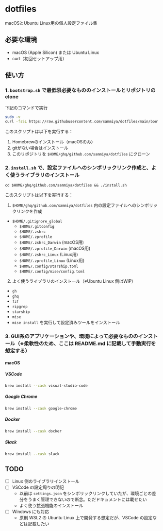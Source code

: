 # dotfiles

macOSとUbuntu Linux用の個人設定ファイル集

## 必要な環境

- macOS (Apple Silicon) または Ubuntu Linux
- curl（初回セットアップ用）

## 使い方

### 1. `bootstrap.sh` で最低限必要なもののインストールとリポジトリの clone

下記のコマンドで実行

```bash
sudo -v
curl -fsSL https://raw.githubusercontent.com/sammiya/dotfiles/main/bootstrap.sh | bash
```

このスクリプトは以下を実行する：
1. Homebrewのインストール（macOSのみ）
2. gitがない場合はインストール
3. このリポジトリを `$HOME/ghq/github.com/sammiya/dotfiles` にクローン

### 2. `install.sh` で、設定ファイルへのシンボリックリンク作成と、よく使うライブラリのインストール

```
cd $HOME/ghq/github.com/sammiya/dotfiles && ./install.sh
```

このスクリプトは以下を実行する：

1. `$HOME/ghq/github.com/sammiya/dotfiles` 内の設定ファイルへのシンボリックリンクを作成
  - `$HOME/.gitignore_global`
    - `$HOME/.gitconfig`
    - `$HOME/.zshrc`
    - `$HOME/.zprofile`
    - `$HOME/.zshrc_Darwin` (macOS用)
    - `$HOME/.zprofile_Darwin` (macOS用)
    - `$HOME/.zshrc_Linux` (Linux用)
    - `$HOME/.zprofile_Linux` (Linux用)
    - `$HOME/.config/starship.toml`
    - `$HOME/.config/mise/config.toml`

2. よく使うライブラリのインストール（※Ubuntu Linux 側はWIP）
  - `gh`
  - `ghq`
  - `fzf`
  - `ripgrep`
  - `starship`
  - `mise`
  - `mise install` を実行して設定済みツールをインストール

### 3. GUI系のアプリケーションや、環境によって必要なもののインストール（※柔軟性のため、ここは README.md に記載して手動実行を想定する）

#### macOS

##### VSCode
```bash
brew install --cask visual-studio-code
```

##### Google Chrome
```bash
brew install --cask google-chrome
```

##### Docker
```bash
brew install --cask docker
```

##### Slack

```bash
brew install --cask slack
```

## TODO

- [ ] Linux 側のライブラリインストール
- [ ] VSCode の設定周りの明記
  - 以前は `settings.json` をシンボリックリンクしていたが、環境ごとの差分をうまく管理できないので断念。ただドキュメントには載せたい
  - よく使う拡張機能のインストール
- [ ] Windows にも対応
  - 原則 WSL2 の Ubuntu Linux 上で開発する想定だが、VSCode の設定などは記載したい